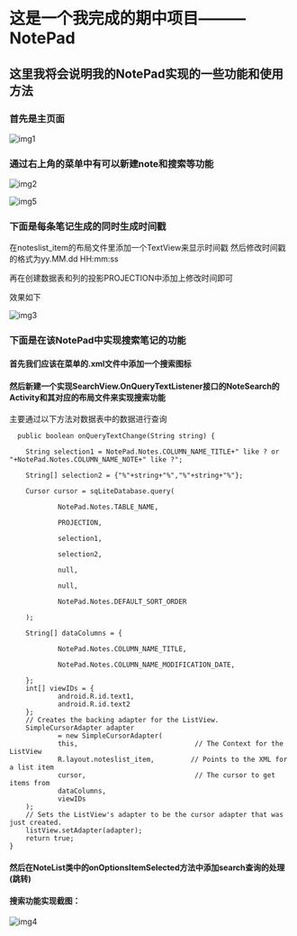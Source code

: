 # 这是一个我完成的期中项目———NotePad
## 这里我将会说明我的NotePad实现的一些功能和使用方法

### 首先是主页面
![img1](https://github.com/liuyi0322/NotePad/blob/master/img/%E4%B8%BB%E9%A1%B5%E9%9D%A2.png)
### 通过右上角的菜单中有可以新建note和搜索等功能
![img2](https://github.com/liuyi0322/NotePad/blob/master/img/菜单.png)

![img5](https://github.com/liuyi0322/NotePad/blob/master/img/新建note.png)

### 下面是每条笔记生成的同时生成时间戳

在noteslist_item的布局文件里添加一个TextView来显示时间戳
<TextView
        android:id="@+id/text2"
        android:layout_width="match_parent"
        android:layout_height="wrap_content"
        android:paddingLeft="5dip"
        android:singleLine="true"
        android:gravity="center_vertical"
/>
然后修改时间戳的格式为yy.MM.dd HH:mm:ss

再在创建数据表和列的投影PROJECTION中添加上修改时间即可

效果如下

![img3](https://github.com/liuyi0322/NotePad/blob/master/img/时间戳.png)

### 下面是在该NotePad中实现搜索笔记的功能

#### 首先我们应该在菜单的.xml文件中添加一个搜索图标

#### 然后新建一个实现SearchView.OnQueryTextListener接口的NoteSearch的Activity和其对应的布局文件来实现搜索功能
主要通过以下方法对数据表中的数据进行查询

      public boolean onQueryTextChange(String string) {

        String selection1 = NotePad.Notes.COLUMN_NAME_TITLE+" like ? or "+NotePad.Notes.COLUMN_NAME_NOTE+" like ?";
        
        String[] selection2 = {"%"+string+"%","%"+string+"%"};
        
        Cursor cursor = sqLiteDatabase.query(
        
                NotePad.Notes.TABLE_NAME,
                
                PROJECTION, 
                
                selection1, 
                
                selection2, 
                
                null,     
                
                null,        
                
                NotePad.Notes.DEFAULT_SORT_ORDER 
                
        );
        
        String[] dataColumns = {
        
                NotePad.Notes.COLUMN_NAME_TITLE,
                
                NotePad.Notes.COLUMN_NAME_MODIFICATION_DATE,
                
        };
        int[] viewIDs = {
                android.R.id.text1,
                android.R.id.text2
        };
        // Creates the backing adapter for the ListView.
        SimpleCursorAdapter adapter
                = new SimpleCursorAdapter(
                this,                             // The Context for the ListView
                R.layout.noteslist_item,         // Points to the XML for a list item
                cursor,                           // The cursor to get items from
                dataColumns,
                viewIDs
        );
        // Sets the ListView's adapter to be the cursor adapter that was just created.
        listView.setAdapter(adapter);
        return true;
    }

#### 然后在NoteList类中的onOptionsItemSelected方法中添加search查询的处理(跳转)

#### 搜索功能实现截图：

![img4](https://github.com/liuyi0322/NotePad/blob/master/img/搜索.png)








